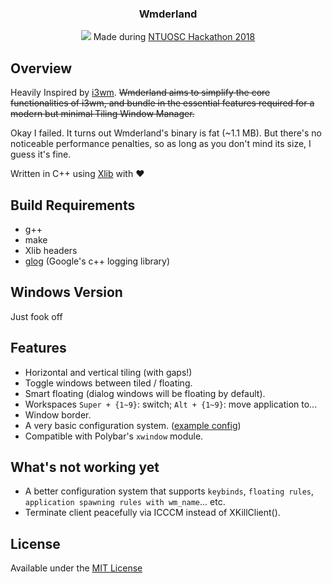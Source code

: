 <div align="center">
<h3>Wmderland</h3>
<img src="https://github.com/aesophor/Wmderland/raw/master/assets/scrot.jpg">
Made during <a href="https://www.facebook.com/events/256671588330840/">NTUOSC Hackathon 2018</a>
</div>

## Overview
Heavily Inspired by [i3wm](https://github.com/i3/i3). ~~Wmderland aims to simplify the core functionalities of i3wm, and bundle in the essential features required for a modern but minimal Tiling Window Manager.~~

Okay I failed. It turns out Wmderland's binary is fat (~1.1 MB). But there's no noticeable performance penalties, so as long as you don't mind its size, I guess it's fine.

Written in C++ using [Xlib](https://en.wikipedia.org/wiki/Xlib) with :heart:

## Build Requirements
* g++
* make
* Xlib headers
* [glog](https://github.com/google/glog) (Google's c++ logging library)

## Windows Version
Just fook off

## Features
* Horizontal and vertical tiling (with gaps!)
* Toggle windows between tiled / floating.
* Smart floating (dialog windows will be floating by default).
* Workspaces `Super + {1~9}`: switch; `Alt + {1~9}`: move application to...
* Window border.
* A very basic configuration system. ([example config](https://github.com/aesophor/Wmderland/blob/master/example/config))
* Compatible with Polybar's `xwindow` module.

## What's not working yet
* A better configuration system that supports `keybinds`, `floating rules`, `application spawning rules with wm_name`... etc.
* Terminate client peacefully via ICCCM instead of XKillClient().

## License
Available under the [MIT License](https://github.com/aesophor/Wmderland/blob/master/LICENSE)
